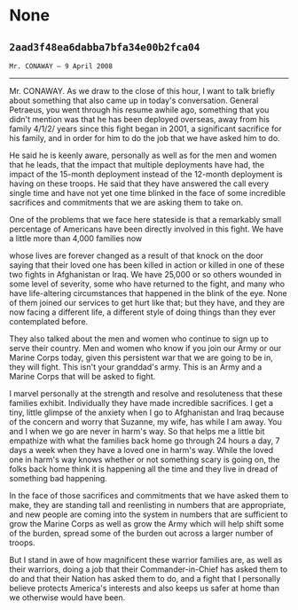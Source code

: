 # None
## `2aad3f48ea6dabba7bfa34e00b2fca04`
`Mr. CONAWAY — 9 April 2008`

---


Mr. CONAWAY. As we draw to the close of this hour, I want to talk 
briefly about something that also came up in today's conversation. 
General Petraeus, you went through his resume awhile ago, something 
that you didn't mention was that he has been deployed overseas, away 
from his family 4/1/2/ years since this fight began in 2001, a 
significant sacrifice for his family, and in order for him to do the 
job that we have asked him to do.

He said he is keenly aware, personally as well as for the men and 
women that he leads, that the impact that multiple deployments have 
had, the impact of the 15-month deployment instead of the 12-month 
deployment is having on these troops. He said that they have answered 
the call every single time and have not yet one time blinked in the 
face of some incredible sacrifices and commitments that we are asking 
them to take on.

One of the problems that we face here stateside is that a remarkably 
small percentage of Americans have been directly involved in this 
fight. We have a little more than 4,000 families now


whose lives are forever changed as a result of that knock on the door 
saying that their loved one has been killed in action or killed in one 
of these two fights in Afghanistan or Iraq. We have 25,000 or so others 
wounded in some level of severity, some who have returned to the fight, 
and many who have life-altering circumstances that happened in the 
blink of the eye. None of them joined our services to get hurt like 
that; but they have, and they are now facing a different life, a 
different style of doing things than they ever contemplated before.

They also talked about the men and women who continue to sign up to 
serve their country. Men and women who know if you join our Army or our 
Marine Corps today, given this persistent war that we are going to be 
in, they will fight. This isn't your granddad's army. This is an Army 
and a Marine Corps that will be asked to fight.


I marvel personally at the strength and resolve and resoluteness that 
these families exhibit. Individually they have made incredible 
sacrifices. I get a tiny, little glimpse of the anxiety when I go to 
Afghanistan and Iraq because of the concern and worry that Suzanne, my 
wife, has while I am away. You and I when we go are never in harm's 
way. So that helps me a little bit empathize with what the families 
back home go through 24 hours a day, 7 days a week when they have a 
loved one in harm's way. While the loved one in harm's way knows 
whether or not something scary is going on, the folks back home think 
it is happening all the time and they live in dread of something bad 
happening.

In the face of those sacrifices and commitments that we have asked 
them to make, they are standing tall and reenlisting in numbers that 
are appropriate, and new people are coming into the system in numbers 
that are sufficient to grow the Marine Corps as well as grow the Army 
which will help shift some of the burden, spread some of the burden out 
across a larger number of troops.

But I stand in awe of how magnificent these warrior families are, as 
well as their warriors, doing a job that their Commander-in-Chief has 
asked them to do and that their Nation has asked them to do, and a 
fight that I personally believe protects America's interests and also 
keeps us safer at home than we otherwise would have been.